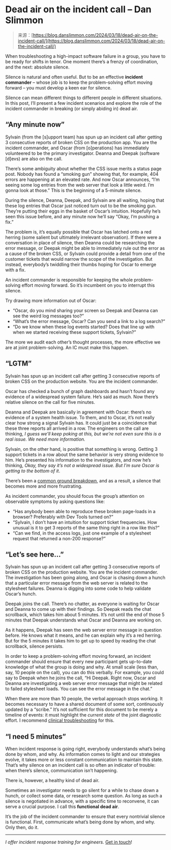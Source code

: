 <!--yml
category: 未分类
date: 2024-05-29 12:30:37
-->

# Dead air on the incident call – Dan Slimmon

> 来源：[https://blog.danslimmon.com/2024/03/18/dead-air-on-the-incident-call/](https://blog.danslimmon.com/2024/03/18/dead-air-on-the-incident-call/)

When troubleshooting a high-impact software failure in a group, you have to be ready for shifts in tenor. One moment there’s a frenzy of coordination, and the next: absolute silence.

Silence is natural and often useful. But to be an effective **incident commander** – whose job is to keep the problem-solving effort moving forward – you must develop a keen ear for silence.

Silence can mean different things to different people in different situations. In this post, I’ll present a few incident scenarios and explore the role of the incident commander in breaking (or simply abiding in) dead air.

## “Any minute now”

Sylvain (from the [s]upport team) has spun up an incident call after getting 3 consecutive reports of broken CSS on the production app. You are the incident commander, and Oscar (from [o]perations) has immediately volunteered to be the primary investigator. Deanna and Deepak (software [d]evs) are also on the call.

There’s some ambiguity about whether the CSS issue merits a status page post. Nobody has found a “smoking gun” showing that, for example, 404 errors are happening at an elevated rate. And now Oscar announces, “I’m seeing some log entries from the web server that look a little weird. I’m gonna look at those.” This is the beginning of a 5-minute silence.

During the silence, Deanna, Deepak, and Sylvain are all waiting, hoping that these log entries that Oscar just noticed turn out to be the smoking gun. They’re putting their eggs in the basket of Oscar’s intuition. Hopefully he’s seen this issue before, and any minute now he’ll say “Okay, I’m pushing a fix.”

The problem is, it’s equally possible that Oscar has latched onto a red herring (some salient but ultimately irrelevant observation). If there were a conversation in place of silence, then Deanna could be researching the error message, or Deepak might be able to immediately rule out the error as a cause of the broken CSS, or Sylvain could provide a detail from one of the customer tickets that would narrow the scope of the investigation. But instead, everybody’s twiddling their thumbs hoping for Oscar to emerge with a fix.

An incident commander is responsible for keeping the whole problem-solving effort moving forward. So it’s incumbent on you to interrupt this silence.

Try drawing more information out of Oscar:

*   “Oscar, do you mind sharing your screen so Deepak and Deanna can see the weird log messages too?”
*   “What’s the error message, Oscar? Can you send a link to a log search?”
*   “Do we know when these log events started? Does that line up with when we started receiving these support tickets, Sylvain?”

The more we audit each other’s thought processes, the more effective we are at joint problem-solving. An IC must make this happen.

## “LGTM”

Sylvain has spun up an incident call after getting 3 consecutive reports of broken CSS on the production website. You are the incident commander.

Oscar has checked a bunch of graph dashboards and hasn’t found any evidence of a widespread system failure. He’s said as much. Now there’s relative silence on the call for five minutes.

Deanna and Deepak are basically in agreement with Oscar: there’s no evidence of a system health issue. To them, and to Oscar, it’s not really clear how strong a signal Sylvain has. It could just be a coincidence that these three reports all arrived in a row. The engineers on the call are thinking, *I guess we’ll keep poking at this, but we’re not even sure this is a real issue. We need more information.*

Sylvain, on the other hand, is positive that something is wrong. Getting 3 support tickets in a row about the same behavior is very strong evidence to him. He’s presented his information to the investigators, and now he’s thinking, *Okay, they say it’s not a widespread issue. But I’m sure Oscar is getting to the bottom of it*.

There’s been a [common ground breakdown](https://blog.danslimmon.com/2015/10/19/troubleshooting-chatops-ddx/), and as a result, a silence that becomes more and more frustrating.

As incident commander, you should focus the group’s attention on observable symptoms by asking questions like:

*   “Has anybody been able to reproduce these broken page-loads in a browser? Preferably with Dev Tools turned on?”
*   “Sylvain, I don’t have an intuition for support ticket frequencies. How unusual is it to get 3 reports of the same thing right in a row like this?”
*   “Can we find, in the access logs, just one example of a stylesheet request that returned a non-200 response?”

## “Let’s see here…”

Sylvain has spun up an incident call after getting 3 consecutive reports of broken CSS on the production website. You are the incident commander. The investigation has been going along, and Oscar is chasing down a hunch that a particular error message from the web server is related to the stylesheet failures. Deanna is digging into some code to help validate Oscar’s hunch.

Deepak joins the call. There’s no chatter, as everyone is waiting for Oscar and Deanna to come up with their findings. So Deepak reads the chat scrollback, which takes him about 5 minutes. It’s not until the end of those 5 minutes that Deepak understands what Oscar and Deanna are working on.

As it happens, Deepak has seen the web server error message in question before. He knows what it means, and he can explain why it’s a red herring. But for the 5 minutes it takes him to get up to speed by reading the chat scrollback, silence persists.

In order to keep a problem-solving effort moving forward, an incident commander should ensure that every new participant gets up-to-date knowledge of what the group is doing and why. At small scale (less than, say, 10 people on the call), you can do this verbally. For example, you could say to Deepak when he joins the call, “Hi Deepak. Right now, Oscar and Deanna are investigating a web server error message that might be related to failed stylesheet loads. You can see the error message in the chat.”

When there are more than 10 people, the verbal approach stops working. It becomes necessary to have a shared document of some sort, continuously updated by a “scribe.” It’s not sufficient for this document to be merely a timeline of events: it must highlight the *current state* of the joint diagnostic effort. I recommend [clinical troubleshooting](https://blog.danslimmon.com/2024/03/08/clinical-troubleshooting-diagnose-any-production-issue-fast/) for this.

## “I need 5 minutes”

When incident response is going right, everybody understands what’s being done by whom, and why. As information comes to light and our strategies evolve, it takes more or less constant communication to maintain this state. That’s why silence on an incident call is so often an indicator of trouble: when there’s silence, communication isn’t happening.

There is, however, a healthy kind of dead air.

Sometimes an investigator needs to go silent for a while to chase down a hunch, or collect some data, or research some question. As long as such a silence is negotiated in advance, with a specific time to reconvene, it can serve a crucial purpose. I call this **functional dead air**.

It’s the job of the incident commander to ensure that every nontrivial silence is functional. First, communicate what’s being done by whom, and why. Only then, do it.

* * *

*I offer incident response training for engineers.* [Get in touch](mailto:dan.slimmon@gmail.com)!